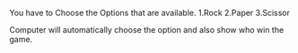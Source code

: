 You have to Choose the Options that are available.
1.Rock
2.Paper
3.Scissor

Computer will automatically choose the option and also show who win the game.
